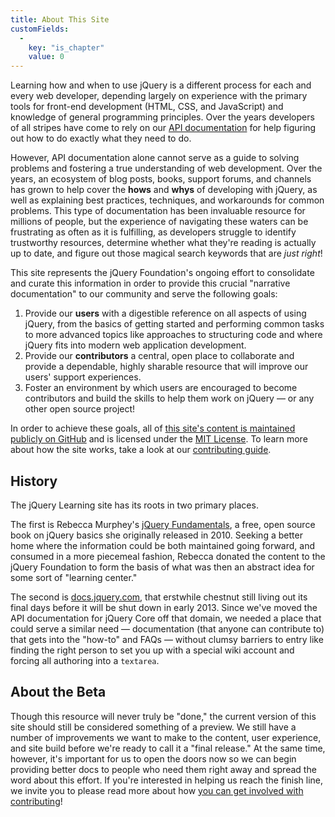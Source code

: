 ```yaml
---
title: About This Site
customFields:
  -
    key: "is_chapter"
    value: 0
---
```


Learning how and when to use jQuery is a different process for each and every web developer, depending largely on experience with the primary tools for front-end development (HTML, CSS, and JavaScript) and knowledge of general programming principles. Over the years developers of all stripes have come to rely on our [API documentation](http://api.jquery.com) for help figuring out how to do exactly what they need to do.

However, API documentation alone cannot serve as a guide to solving problems and fostering a true understanding of web development. Over the years, an ecosystem of blog posts, books, support forums, and channels has grown to help cover the **hows** and **whys** of developing with jQuery, as well as explaining best practices, techniques, and workarounds for common problems. This type of documentation has been invaluable resource for millions of people, but the experience of navigating these waters can be frustrating as often as it is fulfilling, as developers struggle to identify trustworthy resources, determine whether what they're reading is actually up to date, and figure out those magical search keywords that are _just right_!

This site represents the jQuery Foundation's ongoing effort to consolidate and
curate this information in order to provide this crucial "narrative
documentation" to our community and serve the following goals:

1. Provide our **users** with a digestible reference on all aspects of using jQuery, from the basics of getting started and performing common tasks to more advanced topics like approaches to structuring code and where jQuery fits into modern web application development.
2. Provide our **contributors** a central, open place to collaborate and provide a dependable, highly sharable resource that will improve our users' support experiences.
3. Foster an environment by which users are encouraged to become contributors and build the skills to help them work on jQuery — or any other open source project!

In order to achieve these goals, all of [this site's content is maintained publicly on GitHub](http://github.com/jquery/learn.jquery.com) and is licensed under the [MIT License](https://github.com/jquery/learn.jquery.com/blob/master/MIT-LICENSE.txt). To learn more about how the site works, take a look at our [contributing guide](/contributing).

## History

The jQuery Learning site has its roots in two primary places.

The first is Rebecca Murphey's [jQuery Fundamentals](http://jqfundamentals.com/legacy), a free, open source book on jQuery basics she originally released in 2010. Seeking a better home where the information could be both maintained going forward, and consumed in a more piecemeal fashion, Rebecca donated the content to the jQuery Foundation to form the basis of what was then an abstract idea for some sort of "learning center."

The second is [docs.jquery.com](http://docs.jquery.com), that erstwhile chestnut still living out its final days before it will be shut down in early 2013. Since we've moved the API documentation for jQuery Core off that domain, we needed a place that could serve a similar need — documentation (that anyone can contribute to) that gets into the "how-to" and FAQs — without clumsy barriers to entry like finding the right person to set you up with a special wiki account and forcing all authoring into a `textarea`.

<h2><a name="beta">About the Beta</a></h2>

Though this resource will never truly be "done," the current version of this site should still be considered something of a preview. We still have a number of improvements we want to make to the content, user experience, and site build before we're ready to call it a "final release." At the same time, however, it's important for us to open the doors now so we can begin providing better docs to people who need them right away and spread the word about this effort. If you're interested in helping us reach the finish line, we invite you to please read more about how [you can get involved with contributing](/contributing)!
